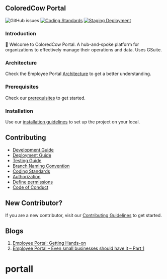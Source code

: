 ## ColoredCow Portal

![GitHub issues](https://img.shields.io/github/issues/coloredcow/portal)
[![Coding Standards](https://github.com/coloredcow/portal/actions/workflows/coding-standards.yml/badge.svg?branch=master)](https://github.com/coloredcow/portal/actions/workflows/coding-standards.yml)
[![Staging Deployment](https://github.com/ColoredCow/portal/actions/workflows/staging-deployment.yml/badge.svg)](https://github.com/ColoredCow/portal/actions/workflows/staging-deployment.yml)

### Introduction

:wave: Welcome to ColoredCow Portal. A hub-and-spoke platform for organizations to effectively manage their operations and data. Uses GSuite.

### Architecture

Check the Employee Portal [Architecture](https://docs.google.com/presentation/d/1R6v-6Ata4N89G9W8DPS3qUQqwd-MO5ymGJeyXvD2kpo/edit#slide=id.ge4e7bf2453_0_67) to get a better understanding.

### Prerequisites

Check our [prerequisites](./docs/prerequisites.md) to get started.

### Installation

Use our [installation guidelines](./docs/installation.md) to set up the project on your local.

## Contributing

- [Development Guide](./docs/development.md)
- [Deployment Guide](./docs/deployment.md)
- [Testing Guide](./docs/testing.md)
- [Branch Naming Convention](./docs/branch-naming-convention.md)
- [Coding Standards](./docs/coding-standards.md)
- [Authorization](./docs/authorization.md)
- [Define permissions](./docs/roles-and-permissions.md)
- [Code of Conduct](CODE_OF_CONDUCT.md)  
  
## New Contributor?  
  
If you are a new contributor, visit our [Contributing Guidelines](./docs/contributing.md) to get started.

## Blogs

1. [Employee Portal: Getting Hands-on](https://coloredcow.com/employee-portal-getting-hands-on)
2. [Employee Portal – Even small businesses should have it – Part 1](https://coloredcow.com/employee-portal-even-small-businesses-part-1)


# portall
